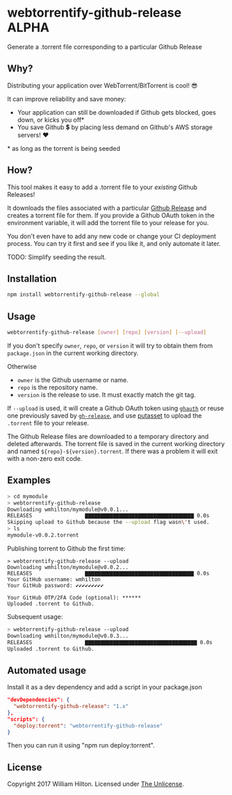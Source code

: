 # webtorrentify-github-release ALPHA
Generate a .torrent file corresponding to a particular Github Release

## Why?

Distributing your application over WebTorrent/BitTorrent is cool! 😎

It can improve reliability and save money:

- Your application can still be downloaded if Github gets blocked, goes down, or kicks you off\*
- You save Github 💲 by placing less demand on Github's AWS storage servers! ❤️

\* as long as the torrent is being seeded

## How?

This tool makes it easy to add a .torrent file to your *existing* Github Releases!

It downloads the files associated with a particular [Github Release](https://help.github.com/articles/about-releases/) and creates a torrent file for them.
If you provide a Github OAuth token in the environment variable, it will add the torrent file to your release for you.

You don't even have to add any new code or change your CI deployment process.
You can try it first and see if you like it, and only automate it later.

TODO: Simplify seeding the result.

## Installation

```sh
npm install webtorrentify-github-release --global
```

## Usage

```sh
webtorrentify-github-release [owner] [repo] [version] [--upload]
```

If you don't specify `owner`, `repo`, or `version` it will try to obtain them from `package.json` in the current working directory.

Otherwise

- `owner` is the Github username or name.
- `repo` is the repository name.
- `version` is the release to use. It must exactly match the git tag.

If `--upload` is used, it will create a Github OAuth token using [`ghauth`](https://npmjs.com/package/ghauth) or reuse one previously saved by [`gh-release`](https://npmjs.com/package/gh-release), and use [putasset](https://www.npmjs.com/package/putasset) to upload the `.torrent` file to your release.

The Github Release files are downloaded to a temporary directory and deleted afterwards.
The torrent file is saved in the current working directory and named `${repo}-${version}.torrent`.
If there was a problem it will exit with a non-zero exit code.

## Examples


```sh
> cd mymodule
> webtorrentify-github-release
Downloading wmhilton/mymodule@v0.0.1...
RELEASES                 ▇▇▇▇▇▇▇▇▇▇▇▇▇▇▇▇▇▇▇▇▇▇▇▇▇▇▇▇▇▇▇▇▇▇▇ 0.0s
Skipping upload to Github because the --upload flag wasn\'t used.
> ls
mymodule-v0.0.2.torrent
```

Publishing torrent to Github the first time:

```
> webtorrentify-github-release --upload
Downloading wmhilton/mymodule@v0.0.2...
RELEASES                 ▇▇▇▇▇▇▇▇▇▇▇▇▇▇▇▇▇▇▇▇▇▇▇▇▇▇▇▇▇▇▇▇▇▇▇ 0.0s
Your GitHub username: wmhilton
Your GitHub password: ✔✔✔✔✔✔✔✔✔

Your GitHub OTP/2FA Code (optional): ******
Uploaded .torrent to Github.
```

Subsequent usage:

```sh
> webtorrentify-github-release --upload
Downloading wmhilton/mymodule@v0.0.3...
RELEASES                 ▇▇▇▇▇▇▇▇▇▇▇▇▇▇▇▇▇▇▇▇▇▇▇▇▇▇▇▇▇▇▇▇▇▇▇▇ 0.0s
Uploaded .torrent to Github.
```

## Automated usage

Install it as a dev dependency and add a script in your package.json

```json
"devDependencies": {
  "webtorrentify-github-release": "1.x"
},
"scripts": {
  "deploy:torrent": "webtorrentify-github-release"
}
```

Then you can run it using "npm run deploy:torrent".

## License

Copyright 2017 William Hilton.
Licensed under [The Unlicense](http://unlicense.org/).
